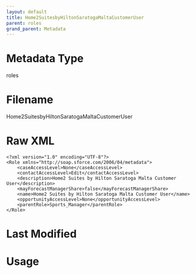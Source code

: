 ```yaml
---
layout: default
title: Home2SuitesbyHiltonSaratogaMaltaCustomerUser
parent: roles
grand_parent: Metadata
---
```

# Metadata Type
roles


# Filename 
Home2SuitesbyHiltonSaratogaMaltaCustomerUser


# Raw XML
```
<?xml version="1.0" encoding="UTF-8"?>
<Role xmlns="http://soap.sforce.com/2006/04/metadata">
    <caseAccessLevel>None</caseAccessLevel>
    <contactAccessLevel>Edit</contactAccessLevel>
    <description>Home2 Suites by Hilton Saratoga Malta Customer User</description>
    <mayForecastManagerShare>false</mayForecastManagerShare>
    <name>Home2 Suites by Hilton Saratoga Malta Customer User</name>
    <opportunityAccessLevel>None</opportunityAccessLevel>
    <parentRole>Sports_Manager</parentRole>
</Role>
```


# Last Modified


# Usage
